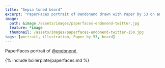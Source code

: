 ```yaml
---
title: "Sepia toned beard"
excerpt: "PaperFaces portrait of @endonend drawn with Paper by 53 on an iPad."
image: 
  path: &image /assets/images/paperfaces-endonend-twitter.jpg 
  feature: *image
  thumbnail: /assets/images/paperfaces-endonend-twitter-150.jpg
tags: [portrait, illustration, Paper by 53, beard]
---
```


PaperFaces portrait of [@endonend](https://twitter.com/endonend).

{% include boilerplate/paperfaces.md %}
